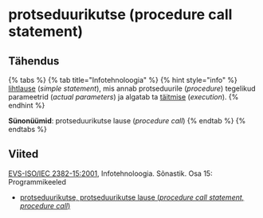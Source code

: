 # protseduurikutse \(procedure call statement\)

## Tähendus

{% tabs %}
{% tab title="Infotehnoloogia" %}
{% hint style="info" %}
[lihtlause](lihtlause-simple-statement.md) \(_simple statement_\), mis annab protseduurile \(_procedure_\) tegelikud parameetrid \(_actual parameters_\) ja algatab ta [täitmise](taeitmine-execution.md) \(_execution_\).
{% endhint %}

**Sünonüümid**: protseduurikutse lause \(_procedure call_\)
{% endtab %}
{% endtabs %}

## Viited

[EVS-ISO/IEC 2382-15:2001](https://www.evs.ee/et/evs-iso-iec-2382-15-2001), Infotehnoloogia. Sõnastik. Osa 15: Programmikeeled

* [protseduurikutse, protseduurikutse lause \(_procedure call statement, procedure call_\)](https://www.eki.ee/dict/its/index.cgi?Q=D3525929-6C03-1014-88DC-FC5F0DBED45A&F=GUID&C01=1&C02=0&C10=1)

